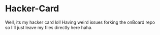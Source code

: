 # Hacker-Card

Well, its my hacker card lol! Having weird issues forking the onBoard repo so I'll just leave my files directly here haha.
